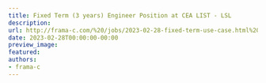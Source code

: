 ```yaml
---
title: Fixed Term (3 years) Engineer Position at CEA LIST - LSL
description:
url: http://frama-c.com/%20/jobs/2023-02-28-fixed-term-use-case.html%20
date: 2023-02-28T00:00:00-00:00
preview_image:
featured:
authors:
- frama-c
---
```



